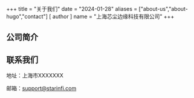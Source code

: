 +++
title = "关于我们"
date = "2024-01-28"
aliases = ["about-us","about-hugo","contact"]
[ author ]
  name = "上海芯尘边缘科技有限公司"
+++
## 公司简介



## 联系我们
地址：上海市XXXXXXX

邮箱：support@starinfi.com

